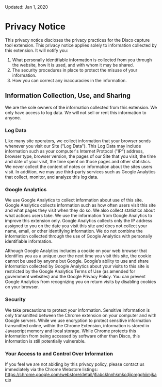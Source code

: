 Updated: Jan 1, 2020

# Privacy Notice

This privacy notice discloses the privacy practices for the Disco capture tool extension. This privacy notice applies solely to information collected by this extension. It will notify you:

1. What personally identifiable information is collected from you through the website, how it is used, and with whom it may be shared.
2. The security procedures in place to protect the misuse of your information.
3. How you can correct any inaccuracies in the information.

## Information Collection, Use, and Sharing

We are the sole owners of the information collected from this extension. We only have access to log data. We will not sell or rent this information to anyone.

### Log Data

Like many site operators, we collect information that your browser sends whenever you visit our Site ("Log Data"). This Log Data may include information such as your computer's Internet Protocol ("IP") address, browser type, browser version, the pages of our Site that you visit, the time and date of your visit, the time spent on those pages and other statistics. We never collect the content of notes or information about the sites users visit. In addition, we may use third-party services such as Google Analytics that collect, monitor, and analyze this log data.

### Google Analytics

We use Google Analytics to collect information about use of this site. Google Analytics collects information such as how often users visit this site and what pages they visit when they do so. We also collect statistics about what actions users take. We use the information from Google Analytics to improve this extension only. Google Analytics collects only the IP address assigned to you on the date you visit this site and does not collect your name, email, or other identifying information. We do not combine the information collected through the use of Google Analytics with personally identifiable information.

Although Google Analytics includes a cookie on your web browser that identifies you as a unique user the next time you visit this site, the cookie cannot be used by anyone but Google. Google’s ability to use and share information collected by Google Analytics about your visits to this site is restricted by the Google Analytics Terms of Use (as amended for government websites) and the Google Privacy Policy. You can prevent Google Analytics from recognizing you on return visits by disabling cookies on your browser.

### Security

We take precautions to protect your information. Sensitive information is only transmitted between the Chrome extension on your computer and with Google servers.
While we use encryption to protect sensitive information transmitted online, within the Chrome Extension, information is stored in Javascript memory and local storage. While Chrome protects this information from being accessed by software other than Disco, this information is still potentially vulnerable.

### Your Access to and Control Over Information

If you feel we are not abiding by this privacy policy, please contact us immediately via the Chrome Webstore listings:
https://chrome.google.com/webstore/detail/jfiabcklnnhkmkcdjjpmgghiimjkaeio